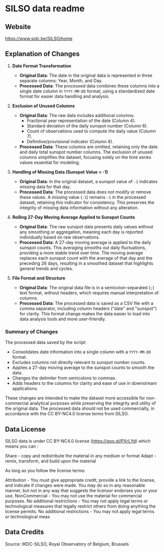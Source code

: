 # SILSO data readme

## Website

https://www.sidc.be/SILSO/home

## Explanation of Changes

1. **Date Format Transformation**
   - **Original Data**: The date in the original data is represented in three separate columns: Year, Month, and Day.
   - **Processed Data**: The processed data combines these columns into a single date column in `YYYY-MM-DD` format, using a standardized date format for easier data handling and analysis.

2. **Exclusion of Unused Columns**
   - **Original Data**: The raw data includes additional columns:
     - Fractional year representation of the date (Column 4).
     - Standard deviation of the daily sunspot number (Column 6).
     - Count of observations used to compute the daily value (Column 7).
     - Definitive/provisional indicator (Column 8).
   - **Processed Data**: These columns are omitted, retaining only the date and daily total sunspot number columns. The exclusion of unused columns simplifies the dataset, focusing solely on the time series values essential for modeling.

3. **Handling of Missing Data (Sunspot Value = -1)**
   - **Original Data**: In the original dataset, a sunspot value of `-1` indicates missing data for that day.
   - **Processed Data**: The processed data does not modify or remove these values. A missing value (`-1`) remains `-1` in the processed dataset, retaining this indicator for consistency. This preserves the integrity of missing data information without any alteration.

4. **Rolling 27-Day Moving Average Applied to Sunspot Counts**
   - **Original Data**: The raw sunspot data presents daily values without any smoothing or aggregation, meaning each day is reported individually based on raw observations.
   - **Processed Data**: A 27-day moving average is applied to the daily sunspot counts. This averaging smooths out daily fluctuations, providing a more stable trend over time. The moving average replaces each sunspot count with the average of that day and the preceding 26 days, resulting in a smoothed dataset that highlights general trends and cycles.

5. **File Format and Structure**
   - **Original Data**: The original data file is in a semicolon-separated (`;`) text format, without headers, which requires manual interpretation of columns.
   - **Processed Data**: The processed data is saved as a CSV file with a comma separator, including column headers ("date" and "sunspot") for clarity. This format change makes the data easier to load into data analysis tools and more user-friendly.

### Summary of Changes
The processed data saved by the script:
- Consolidates date information into a single column with a `YYYY-MM-DD` format.
- Excludes columns not directly relevant to sunspot number counts.
- Applies a 27-day moving average to the sunspot counts to smooth the data.
- Changes the delimiter from semicolons to commas.
- Adds headers to the columns for clarity and ease of use in downstream applications.

These changes are intended to make the dataset more accessible for non-commercial analytical purposes while preserving the integrity and utility of the original data. The processed data should not be used commercially, in accordance with the CC BY-NC4.0 license terms from SILSO.


## Data License

SILSO data is under CC BY-NC4.0 license (https://goo.gl/PXrLYd) which means you can :

Share - copy and redistribute the material in any medium or format
Adapt - remix, transform, and build upon the material

As long as you follow the license terms:

Attribution - You must give appropriate credit, provide a link to the license, and indicate if changes were made. You may do so in any reasonable manner, but not in any way that suggests the licensor endorses you or your use.
NonCommercial - You may not use the material for commercial purposes.
No additional restrictions - You may not apply legal terms or technological measures that legally restrict others from doing anything the license permits.
No additional restrictions - You may not apply legal terms or technological meas


## Data Credits

Source: WDC-SILSO, Royal Observatory of Belgium, Brussels